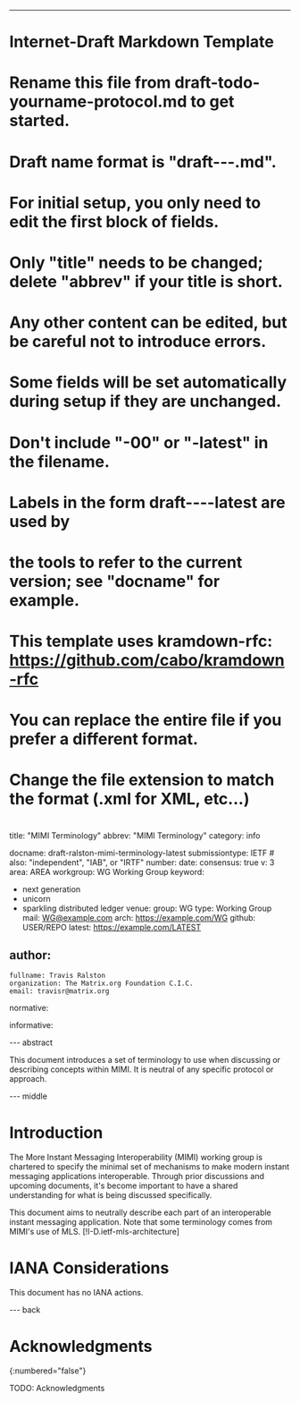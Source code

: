 ---
###
# Internet-Draft Markdown Template
#
# Rename this file from draft-todo-yourname-protocol.md to get started.
# Draft name format is "draft-<yourname>-<workgroup>-<name>.md".
#
# For initial setup, you only need to edit the first block of fields.
# Only "title" needs to be changed; delete "abbrev" if your title is short.
# Any other content can be edited, but be careful not to introduce errors.
# Some fields will be set automatically during setup if they are unchanged.
#
# Don't include "-00" or "-latest" in the filename.
# Labels in the form draft-<yourname>-<workgroup>-<name>-latest are used by
# the tools to refer to the current version; see "docname" for example.
#
# This template uses kramdown-rfc: https://github.com/cabo/kramdown-rfc
# You can replace the entire file if you prefer a different format.
# Change the file extension to match the format (.xml for XML, etc...)
#
###
title: "MIMI Terminology"
abbrev: "MIMI Terminology"
category: info

docname: draft-ralston-mimi-terminology-latest
submissiontype: IETF  # also: "independent", "IAB", or "IRTF"
number:
date:
consensus: true
v: 3
area: AREA
workgroup: WG Working Group
keyword:
 - next generation
 - unicorn
 - sparkling distributed ledger
venue:
  group: WG
  type: Working Group
  mail: WG@example.com
  arch: https://example.com/WG
  github: USER/REPO
  latest: https://example.com/LATEST

author:
 -
    fullname: Travis Ralston
    organization: The Matrix.org Foundation C.I.C.
    email: travisr@matrix.org

normative:

informative:


--- abstract

This document introduces a set of terminology to use when discussing or describing
concepts within MIMI. It is neutral of any specific protocol or approach.

--- middle

# Introduction

The More Instant Messaging Interoperability (MIMI) working group is chartered to
specify the minimal set of mechanisms to make modern instant messaging applications
interoperable. Through prior discussions and upcoming documents, it's become important
to have a shared understanding for what is being discussed specifically.

This document aims to neutrally describe each part of an interoperable instant messaging
application. Note that some terminology comes from MIMI's use of MLS. [!I-D.ietf-mls-architecture]

# IANA Considerations

This document has no IANA actions.


--- back

# Acknowledgments
{:numbered="false"}

TODO: Acknowledgments
